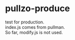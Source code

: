 # pullzo-produce
test for production.  
index.js comes from pullman.  
So far, modify.js is not used.

